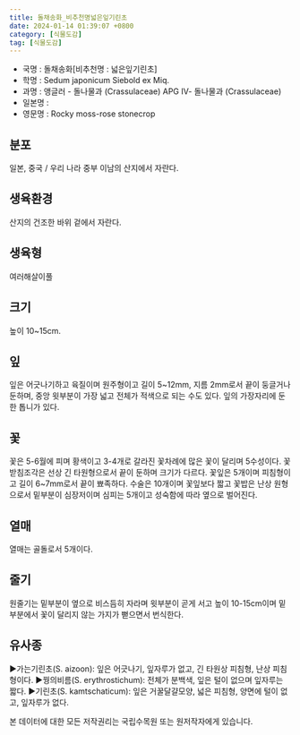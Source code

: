 ```yaml
---
title: 돌채송화_비추천명넓은잎기린초
date: 2024-01-14 01:39:07 +0800
category: [식물도감]
tag: [식물도감]
---
```




- 국명 : 돌채송화[비추천명 : 넓은잎기린초]
- 학명 : Sedum japonicum Siebold ex Miq.
- 과명 : 앵글러 - 돌나물과 (Crassulaceae) APG Ⅳ- 돌나물과 (Crassulaceae)
- 일본명 : 
- 영문명 : Rocky moss-rose stonecrop


## 분포
일본, 중국 / 우리 나라 중부 이남의 산지에서 자란다.
## 생육환경
산지의 건조한 바위 겉에서 자란다.
## 생육형
여러해살이풀 
## 크기
높이 10~15cm.
## 잎
잎은 어긋나기하고 육질이며 원주형이고 길이 5~12mm, 지름 2mm로서 끝이 둥글거나 둔하며, 중앙 윗부분이 가장 넓고 전체가 적색으로 되는 수도 있다. 잎의 가장자리에 둔한 톱니가 있다.
## 꽃
꽃은 5-6월에 피며 황색이고 3-4개로 갈라진 꽃차례에 많은 꽃이 달리며 5수성이다. 꽃받침조각은 선상 긴 타원형으로서 끝이 둔하며 크기가 다르다. 꽃잎은 5개이며 피침형이고 길이 6~7mm로서 끝이 뾰족하다. 수술은 10개이며 꽃잎보다 짧고 꽃밥은 난상 원형으로서 밑부분이 심장저이며 심피는 5개이고 성숙함에 따라 옆으로 벌어진다.
## 열매
열매는 골돌로서 5개이다.
## 줄기
원줄기는 밑부분이 옆으로 비스듬히 자라며 윗부분이 곧게 서고 높이 10-15cm이며 밑부분에서 꽃이 달리지 않는 가지가 뻗으면서 번식한다.
## 유사종
▶가는기린초(S. aizoon): 잎은 어긋나기, 잎자루가 없고, 긴 타원상 피침형, 난상 피침형이다.▶꿩의비름(S. erythrostichum): 전체가 분백색, 잎은 털이 없으며 잎자루는 짧다.▶기린초(S. kamtschaticum): 잎은 거꿀달걀모양, 넓은 피침형, 양면에 털이 없고, 잎자루가 없다.






본 데이터에 대한 모든 저작권리는 국립수목원 또는 원저작자에게 있습니다.
